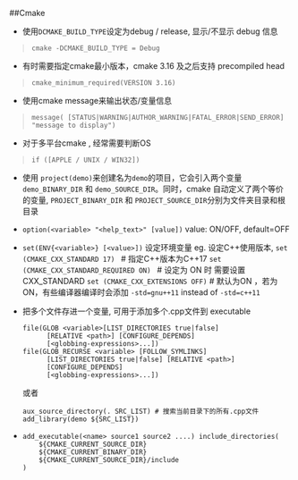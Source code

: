 ##Cmake

* 使用```DCMAKE_BUILD_TYPE```设定为debug / release, 显示/不显示 debug 信息

> ```cmake -DCMAKE_BUILD_TYPE = Debug```

* 有时需要指定cmake最小版本，cmake 3.16 及之后支持 precompiled head

> ```cmake_minimum_required(VERSION 3.16)```

* 使用cmake message来输出状态/变量信息

> ```message( [STATUS|WARNING|AUTHOR_WARNING|FATAL_ERROR|SEND_ERROR] "message to display")```

* 对于多平台cmake , 经常需要判断OS

> ```if ([APPLE / UNIX / WIN32])```

* 使用 ```project(demo)```来创建名为```demo```的项目，它会引入两个变量 ```demo_BINARY_DIR``` 和 ```demo_SOURCE_DIR```。同时，cmake 自动定义了两个等价的变量, ```PROJECT_BINARY_DIR``` 和 ```PROJECT_SOURCE_DIR```分别为文件夹目录和根目录

* ```option(<variable> "<help_text>" [value])```
  value: ON/OFF, default=OFF

* ```set(ENV{<variable>} [<value>])```
  设定环境变量
  eg. 设定C++使用版本, 
  	```set (CMAKE_CXX_STANDARD 17) ``` # 指定C++版本为C++17
  	```set (CMAKE_CXX_STANDARD_REQUIRED ON) ``` # 设定为 ON 时 需要设置 CXX_STANDARD
  	```set (CMAKE_CXX_EXTENSIONS OFF)```  # 默认为ON ，若为ON，有些编译器编译时会添加 ```-std=gnu++11``` instead of ```-std=c++11 ```

* 把多个文件存进一个变量, 可用于添加多个.cpp文件到 executable

  ```
  file(GLOB <variable>[LIST_DIRECTORIES true|false]
  		[RELATIVE <path>] [CONFIGURE_DEPENDS]
  		[<globbing-expressions>...])
  file(GLOB_RECURSE <variable> [FOLLOW_SYMLINKS]
  		[LIST_DIRECTORIES true|false] [RELATIVE <path>]
  		[CONFIGURE_DEPENDS]
  		[<globbing-expressions>...])
  ```

  或者

  ```
  aux_source_directory(. SRC_LIST) # 搜索当前目录下的所有.cpp文件
  add_library(demo ${SRC_LIST})
  ```

* ```
  add_executable(<name> source1 source2 ....) include_directories(
      ${CMAKE_CURRENT_SOURCE_DIR}
      ${CMAKE_CURRENT_BINARY_DIR}
      ${CMAKE_CURRENT_SOURCE_DIR}/include
  )
  ```

